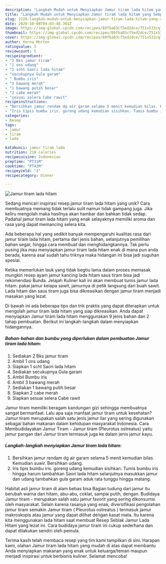 ```yaml
---
description: "Langkah Mudah untuk Menyiapkan Jamur tiram lada hitam yang Sempurna"
title: "Langkah Mudah untuk Menyiapkan Jamur tiram lada hitam yang Sempurna"
slug: 2228-langkah-mudah-untuk-menyiapkan-jamur-tiram-lada-hitam-yang-sempurna
date: 2020-10-08T04:03:48.301Z
image: https://img-global.cpcdn.com/recipes/69fba03cf5ed2dce/751x532cq70/jamur-tiram-lada-hitam-foto-resep-utama.jpg
thumbnail: https://img-global.cpcdn.com/recipes/69fba03cf5ed2dce/751x532cq70/jamur-tiram-lada-hitam-foto-resep-utama.jpg
cover: https://img-global.cpcdn.com/recipes/69fba03cf5ed2dce/751x532cq70/jamur-tiram-lada-hitam-foto-resep-utama.jpg
author: Verna Morton
ratingvalue: 3
reviewcount: 5
recipeingredient:
- "2 Bks jamur tiram"
- "1 ons udang"
- "1 scht Saori lada hitam"
- "secukupnya Gula garam"
- " Bumbu iris"
- "3 bawang merah"
- "1 bawang putih besar"
- "2 cabe merah"
- "sesuai selera Cabe rawit"
recipeinstructions:
- "Bersihkan jamur rendam dg air garam selama 5 menit kemudian bilas. Kemudian suwir. Bersihkan udang."
- "Iris tipis bumbu iris. goreng udang kemudian sisihkan. Tumis bumbu iris hingga harum tambahkan Saori lada hitam selanjutnya masukkan jamur dan udang tambahkan gula garam aduk rata tunggu hingga matang."
categories:
- Resep
tags:
- jamur
- tiram
- lada

katakunci: jamur tiram lada 
nutrition: 210 calories
recipecuisine: Indonesian
preptime: "PT31M"
cooktime: "PT42M"
recipeyield: "2"
recipecategory: Dinner

---
```



![Jamur tiram lada hitam](https://img-global.cpcdn.com/recipes/69fba03cf5ed2dce/751x532cq70/jamur-tiram-lada-hitam-foto-resep-utama.jpg)

Sedang mencari inspirasi resep jamur tiram lada hitam yang unik? Cara membuatnya memang tidak terlalu sulit namun tidak gampang juga. Jika keliru mengolah maka hasilnya akan hambar dan bahkan tidak sedap. Padahal jamur tiram lada hitam yang enak selayaknya memiliki aroma dan rasa yang dapat memancing selera kita.

Ada beberapa hal yang sedikit banyak mempengaruhi kualitas rasa dari jamur tiram lada hitam, pertama dari jenis bahan, selanjutnya pemilihan bahan segar, hingga cara membuat dan menghidangkannya. Tak perlu pusing jika mau menyiapkan jamur tiram lada hitam enak di mana pun anda berada, karena asal sudah tahu triknya maka hidangan ini bisa jadi suguhan spesial.

Ketika memerlukan lauk yang tidak begtiu lama dalam proses memasak mungkin resep ayam jamur kancing lada hitam saus tiram bisa jadi rekomendasi Bunda. Jelajah Kuliner kali ini akan membuat tumis jamur lada hitam. pakai jamur kelapa sawit, jamurnya di petik langsung dari buah sawit. Lada hitam dan saus tiram juga bisa dikreasikan dengan jamur tiram menjadi masakan yang lezat.


Di bawah ini ada beberapa tips dan trik praktis yang dapat diterapkan untuk mengolah jamur tiram lada hitam yang siap dikreasikan. Anda dapat menyiapkan Jamur tiram lada hitam menggunakan 9 jenis bahan dan 2 tahap pembuatan. Berikut ini langkah-langkah dalam menyiapkan hidangannya.

<!--inarticleads1-->

##### Bahan-bahan dan bumbu yang diperlukan dalam pembuatan Jamur tiram lada hitam:

1. Sediakan 2 Bks jamur tiram
1. Ambil 1 ons udang
1. Siapkan 1 scht Saori lada hitam
1. Sediakan secukupnya Gula garam
1. Ambil  Bumbu iris
1. Ambil 3 bawang merah
1. Sediakan 1 bawang putih besar
1. Siapkan 2 cabe merah
1. Siapkan sesuai selera Cabe rawit


Jamur tiram memiliki beragam kandungan gizi sehingga membuatnya sangat bermanfaat. Lalu apa saja manfaat jamur tiram untuk kesehatan? Jamur tiram merupakan salah satu jenis jamur liar yang sering digunakan sebagai bahan makanan dalam kehidupan masyarakat Indonesia. Cara Membudidayakan Jamur Tiram - Jamur tiram (Pleurotus ostreatus) yaitu jamur pangan dari Jamur tiram termasuk juga ke dalam jenis jamur kayu. 

<!--inarticleads2-->

##### Langkah-langkah menyiapkan Jamur tiram lada hitam:

1. Bersihkan jamur rendam dg air garam selama 5 menit kemudian bilas. Kemudian suwir. Bersihkan udang.
1. Iris tipis bumbu iris. goreng udang kemudian sisihkan. Tumis bumbu iris hingga harum tambahkan Saori lada hitam selanjutnya masukkan jamur dan udang tambahkan gula garam aduk rata tunggu hingga matang.


Habitat asli jamur tiram di alam bebas bisa Bagian tudung dari jamur itu berubah warna dari hitam, abu-abu, coklat, sampai putih, dengan. Budidaya Jamur tiram - merupakan salah satu jamur favorit yang sering dikonsumsi oleh masyarakat. Selain karena rasanya yang enak, diversifikasi pengolahan jamur tiram semakin Jamur tiram ( Pleurotus ostreatus ) termasuk jamur makroskopis atau jamur yang dapat dilihat dengan kasat mata. Itu karena kita menggunakan lada hitam saat membuat Resep Seblak Jamur Lada Hitam yang lezat ini. Cara budidaya jamur tiram ini cukup sederhana dan dapat dilakukan sendiri oleh pemula. 

Terima kasih telah membaca resep yang tim kami tampilkan di sini. Harapan kami, olahan Jamur tiram lada hitam yang mudah di atas dapat membantu Anda menyiapkan makanan yang enak untuk keluarga/teman maupun menjadi inspirasi untuk berbisnis kuliner. Selamat mencoba!
